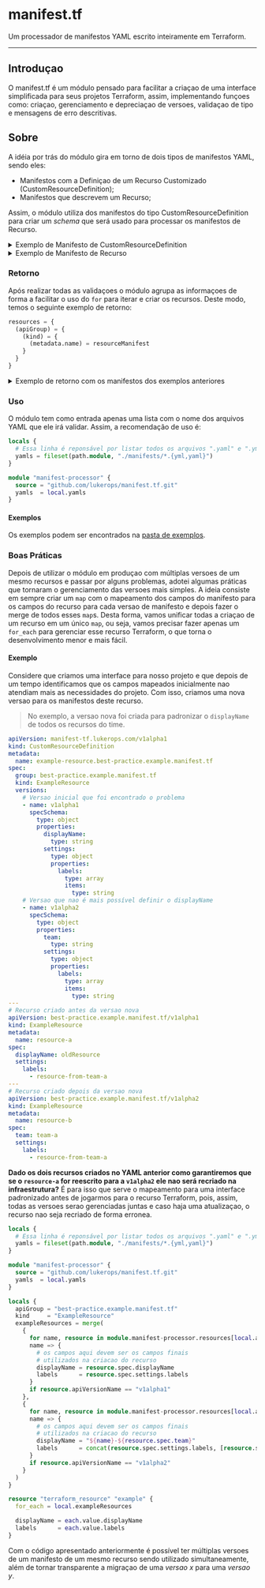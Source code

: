 # manifest.tf

Um processador de manifestos YAML escrito inteiramente em Terraform.

---

## Introduçao

O manifest.tf é um módulo pensado para facilitar a criaçao de uma interface simplificada para seus projetos Terraform, assim, implementando funçoes como: criaçao, gerenciamento e depreciaçao de versoes, validaçao de tipo e mensagens de erro descritivas.

## Sobre

A idéia por trás do módulo gira em torno de dois tipos de manifestos YAML, sendo eles:
- Manifestos com a Definiçao de um Recurso Customizado (CustomResourceDefinition);
- Manifestos que descrevem um Recurso;

Assim, o módulo utiliza dos manifestos do tipo CustomResourceDefinition para criar um *schema* que será usado para processar os manifestos de Recurso.

<details>
<summary>Exemplo de Manifesto de CustomResourceDefinition</summary>

```yaml
apiVersion: manifest-tf.lukerops.com/v1alpha1
kind: CustomResourceDefinition
metadata:
  name: example-resource.example.manifest.tf
spec:
  group: example.manifest.tf
  kind: ExampleResource
  versions:
    - name: v1alpha1
      specSchema:
        type: object
        properties:
          displayName:
            type: string
          settings:
            type: object
            properties:
              labels:
                type: array
                items:
                  type: string
```

</details>
<details>
<summary>Exemplo de Manifesto de Recurso</summary>

```yaml
apiVersion: example.manifest.tf/v1alpha1
kind: ExampleResource
metadata:
  name: resource-terraform-unique-identifier
spec:
  displayName: resourceDisplayName
  settings:
    labels:
      - resource-from-team-a
```

</details>

### Retorno

Após realizar todas as validaçoes o módulo agrupa as informaçoes de forma a facilitar o uso do `for` para iterar e criar os recursos. Deste modo, temos o seguinte exemplo de retorno:

```terraform
resources = {
  (apiGroup) = {
    (kind) = {
      (metadata.name) = resourceManifest
    }
  }
}
```

<details>
<summary>Exemplo de retorno com os manifestos dos exemplos anteriores</summary>

```terraform
resources = {
  "example.manifest.tf" = {
    "ExampleResource" = {
      "resource-terraform-unique-identifier" = {
        "apiVersionName" = "v1alpha1"
        "apiGroup"       = "example.manifest.tf"
        "apiVersion"     = "example.manifest.tf/v1alpha1"
        "kind"           = "ExampleResource"
        "metadata" = {
          "name" = "resource-terraform-unique-identifier"
        }
        "spec" = {
          "displayName" = "resourceDisplayName"
          "settings" = {
            "labels" = ["resource-from-team-a"]
          }
        }
      }
    }
  }
}
```

</details>

### Uso

O módulo tem como entrada apenas uma lista com o nome dos arquivos YAML que ele irá validar. Assim, a recomendação de uso é:

```terraform
locals {
  # Essa linha é reponsável por listar todos os arquivos ".yaml" e ".yml" dentro da pasta "manifests"
  yamls = fileset(path.module, "./manifests/*.{yml,yaml}")
}

module "manifest-processor" {
  source = "github.com/lukerops/manifest.tf.git"
  yamls  = local.yamls
}
```

#### Exemplos

Os exemplos podem ser encontrados na [pasta de exemplos](examples/).

### Boas Práticas

Depois de utilizar o módulo em produçao com múltiplas versoes de um mesmo recursos e passar por alguns problemas, adotei algumas práticas que tornaram o gerenciamento das versoes mais simples. A ideia consiste em sempre criar um `map` com o mapeamento dos campos do manifesto para os campos do recurso para cada versao de manifesto e depois fazer o merge de todos esses `map`s. Desta forma, vamos unificar todas a criaçao de um recurso em um único `map`, ou seja, vamos precisar fazer apenas um `for_each` para gerenciar esse recurso Terraform, o que torna o desenvolvimento menor e mais fácil.

#### Exemplo

Considere que criamos uma interface para nosso projeto e que depois de um tempo identificamos que os campos mapeados inicialmente nao atendiam mais as necessidades do projeto. Com isso, criamos uma nova versao para os manifestos deste recurso.

> No exemplo, a versao nova foi criada para padronizar o `displayName` de todos os recursos do time.

```yaml
apiVersion: manifest-tf.lukerops.com/v1alpha1
kind: CustomResourceDefinition
metadata:
  name: example-resource.best-practice.example.manifest.tf
spec:
  group: best-practice.example.manifest.tf
  kind: ExampleResource
  versions:
    # Versao inicial que foi encontrado o problema
    - name: v1alpha1
      specSchema:
        type: object
        properties:
          displayName:
            type: string
          settings:
            type: object
            properties:
              labels:
                type: array
                items:
                  type: string
    # Versao que nao é mais possível definir o displayName
    - name: v1alpha2
      specSchema:
        type: object
        properties:
          team:
            type: string
          settings:
            type: object
            properties:
              labels:
                type: array
                items:
                  type: string
---
# Recurso criado antes da versao nova
apiVersion: best-practice.example.manifest.tf/v1alpha1
kind: ExampleResource
metadata:
  name: resource-a
spec:
  displayName: oldResource
  settings:
    labels:
      - resource-from-team-a
---
# Recurso criado depois da versao nova
apiVersion: best-practice.example.manifest.tf/v1alpha2
kind: ExampleResource
metadata:
  name: resource-b
spec:
  team: team-a
  settings:
    labels:
      - resource-from-team-a
```

**Dado os dois recursos criados no YAML anterior como garantiremos que se o `resource-a` for reescrito para a `v1alpha2` ele nao será recriado na infraestrutura?**
É para isso que serve o mapeamento para uma interface padronizado antes de jogarmos para o recurso Terraform, pois, assim, todas as versoes serao gerenciadas juntas e caso haja uma atualizaçao, o recurso nao seja recriado de forma erronea.

```terraform
locals {
  # Essa linha é reponsável por listar todos os arquivos ".yaml" e ".yml" dentro da pasta "manifests"
  yamls = fileset(path.module, "./manifests/*.{yml,yaml}")
}

module "manifest-processor" {
  source = "github.com/lukerops/manifest.tf.git"
  yamls  = local.yamls
}

locals {
  apiGroup = "best-practice.example.manifest.tf"
  kind     = "ExampleResource"
  exampleResources = merge(
    {
      for name, resource in module.manifest-processor.resources[local.apiGroup][local.kind] :
      name => {
        # os campos aqui devem ser os campos finais
        # utilizados na criacao do recurso
        displayName = resource.spec.displayName
        labels      = resource.spec.settings.labels
      }
      if resource.apiVersionName == "v1alpha1"
    },
    {
      for name, resource in module.manifest-processor.resources[local.apiGroup][local.kind] :
      name => {
        # os campos aqui devem ser os campos finais
        # utilizados na criacao do recurso
        displayName = "${name}-${resource.spec.team}"
        labels      = concat(resource.spec.settings.labels, [resource.spec.team])
      }
      if resource.apiVersionName == "v1alpha2"
    }
  )
}

resource "terraform_resource" "example" {
  for_each = local.exampleResources

  displayName = each.value.displayName
  labels      = each.value.labels
}
```

Com o código apresentado anteriormente é possível ter múltiplas versoes de um manifesto de um mesmo recurso sendo utilizado simultaneamente, além de tornar transparente a migraçao de uma *versao x* para uma *versao y*.
